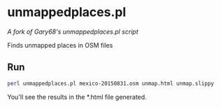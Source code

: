 # unmappedplaces.pl
_A fork of Gary68's unmappedplaces.pl script_

Finds unmapped places in OSM files

## Run

```bash
perl unmappedplaces.pl mexico-20150831.osm unmap.html unmap.slippy
```

You'll see the results in the *.html file generated.
